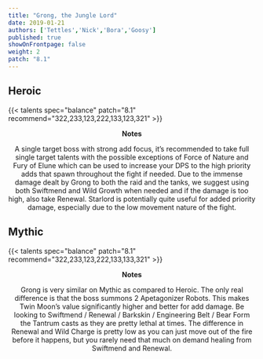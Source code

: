 ```yaml
---
title: "Grong, the Jungle Lord"
date: 2019-01-21
authors: ['Tettles','Nick','Bora','Goosy']
published: true
showOnFrontpage: false
weight: 2
patch: "8.1"
---
```


## Heroic
{{< talents spec="balance" patch="8.1" recommend="322,233,123,222,133,123,321" >}}
<center>
<b>Notes</b>

A single target boss with strong add focus, it’s recommended to take full single target talents with the possible exceptions of Force of Nature and Fury of Elune which can be used to increase your DPS to the high priority adds that spawn throughout the fight if needed. Due to the immense damage dealt by Grong to both the raid and the tanks, we suggest using both Swiftmend and Wild Growth when needed and if the damage is too high, also take Renewal. Starlord is potentially quite useful for added priority damage, especially due to the low movement nature of the fight.

</center>


## Mythic
{{< talents spec="balance" patch="8.1" recommend="322,233,123,222,133,133,321" >}}
<center>
<b>Notes</b>

Grong is very similar on Mythic as compared to Heroic. The only real difference is that the boss summons 2 Apetagonizer Robots. This makes Twin Moon’s value significantly higher and better for add damage. Be looking to Swiftmend / Renewal / Barkskin / Engineering Belt / Bear Form the Tantrum casts as they are pretty lethal at times. The difference in Renewal and Wild Charge is pretty low as you can just move out of the fire before it happens, but you rarely need that much on demand healing from Swiftmend and Renewal. 

</center>

